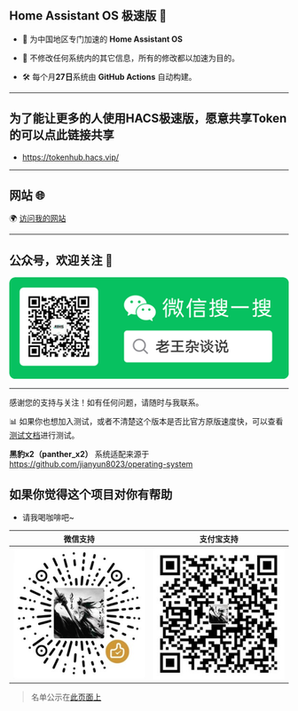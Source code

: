 ## Home Assistant OS 极速版 🌟
- 🚀 为中国地区专门加速的 **Home Assistant OS**  

- 🔧 不修改任何系统内的其它信息，所有的修改都以加速为目的。 

- 🛠️ 每个月**27日**系统由 **GitHub Actions** 自动构建。
---
## 为了能让更多的人使用HACS极速版，愿意共享Token的可以点此链接共享
- https://tokenhub.hacs.vip/
---

## 网站 🌐
🌍 [访问我的网站](https://www.hasscn.top)

---

## 公众号，欢迎关注 📱
![关注我](./img/WeChat_QRCode.png)

---

感谢您的支持与关注！如有任何问题，请随时与我联系。

📊 如果你也想加入测试，或者不清楚这个版本是否比官方原版速度快，可以查看[测试文档](Testing.md)进行测试。

**黑豹x2（panther_x2）** 系统适配来源于 https://github.com/jianyun8023/operating-system


## 如果你觉得这个项目对你有帮助

- 请我喝咖啡吧~


| 微信支持 | 支付宝支持 |
|----------|------------|
| ![微信](./img/WeChat_Pay.jpg) | ![支付宝](./img/Ali_Pay.jpg) |

> 名单公示在[此页面上](https://www.hasscn.top/sponsor.html#-%E7%89%B9%E5%88%AB%E9%B8%A3%E8%B0%A2)